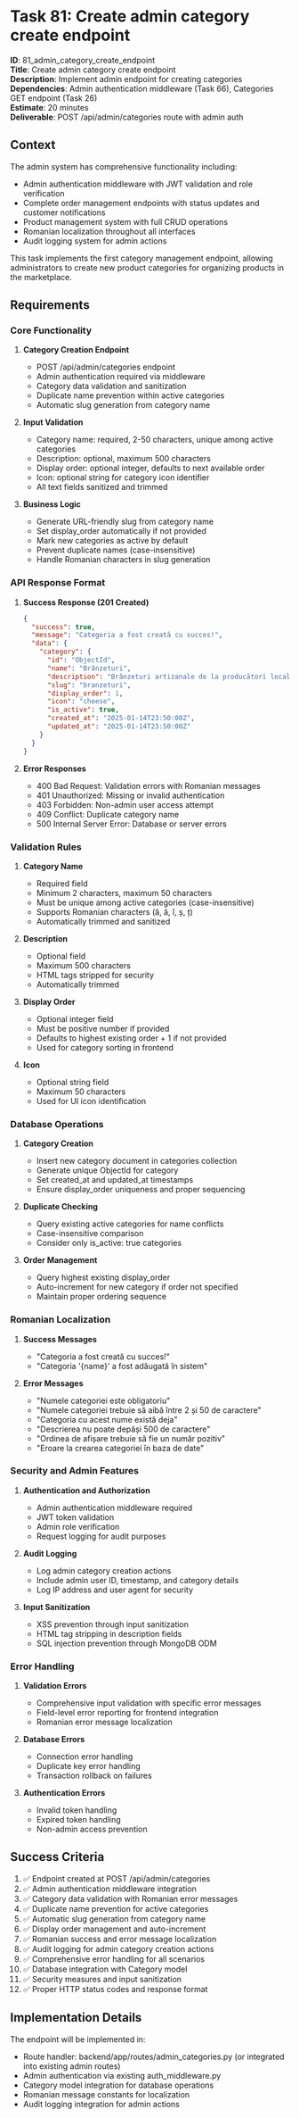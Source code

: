 # Task 81: Create admin category create endpoint

**ID**: 81_admin_category_create_endpoint  
**Title**: Create admin category create endpoint  
**Description**: Implement admin endpoint for creating categories  
**Dependencies**: Admin authentication middleware (Task 66), Categories GET endpoint (Task 26)  
**Estimate**: 20 minutes  
**Deliverable**: POST /api/admin/categories route with admin auth

## Context

The admin system has comprehensive functionality including:
- Admin authentication middleware with JWT validation and role verification
- Complete order management endpoints with status updates and customer notifications
- Product management system with full CRUD operations
- Romanian localization throughout all interfaces
- Audit logging system for admin actions

This task implements the first category management endpoint, allowing administrators to create new product categories for organizing products in the marketplace.

## Requirements

### Core Functionality

1. **Category Creation Endpoint**
   - POST /api/admin/categories endpoint
   - Admin authentication required via middleware
   - Category data validation and sanitization
   - Duplicate name prevention within active categories
   - Automatic slug generation from category name

2. **Input Validation**
   - Category name: required, 2-50 characters, unique among active categories
   - Description: optional, maximum 500 characters
   - Display order: optional integer, defaults to next available order
   - Icon: optional string for category icon identifier
   - All text fields sanitized and trimmed

3. **Business Logic**
   - Generate URL-friendly slug from category name
   - Set display_order automatically if not provided
   - Mark new categories as active by default
   - Prevent duplicate names (case-insensitive)
   - Handle Romanian characters in slug generation

### API Response Format

1. **Success Response (201 Created)**
   ```json
   {
     "success": true,
     "message": "Categoria a fost creată cu succes!",
     "data": {
       "category": {
         "id": "ObjectId",
         "name": "Brânzeturi",
         "description": "Brânzeturi artizanale de la producători locali",
         "slug": "branzeturi",
         "display_order": 1,
         "icon": "cheese",
         "is_active": true,
         "created_at": "2025-01-14T23:50:00Z",
         "updated_at": "2025-01-14T23:50:00Z"
       }
     }
   }
   ```

2. **Error Responses**
   - 400 Bad Request: Validation errors with Romanian messages
   - 401 Unauthorized: Missing or invalid authentication
   - 403 Forbidden: Non-admin user access attempt
   - 409 Conflict: Duplicate category name
   - 500 Internal Server Error: Database or server errors

### Validation Rules

1. **Category Name**
   - Required field
   - Minimum 2 characters, maximum 50 characters
   - Must be unique among active categories (case-insensitive)
   - Supports Romanian characters (ă, â, î, ș, ț)
   - Automatically trimmed and sanitized

2. **Description**
   - Optional field
   - Maximum 500 characters
   - HTML tags stripped for security
   - Automatically trimmed

3. **Display Order**
   - Optional integer field
   - Must be positive number if provided
   - Defaults to highest existing order + 1 if not provided
   - Used for category sorting in frontend

4. **Icon**
   - Optional string field
   - Maximum 50 characters
   - Used for UI icon identification

### Database Operations

1. **Category Creation**
   - Insert new category document in categories collection
   - Generate unique ObjectId for category
   - Set created_at and updated_at timestamps
   - Ensure display_order uniqueness and proper sequencing

2. **Duplicate Checking**
   - Query existing active categories for name conflicts
   - Case-insensitive comparison
   - Consider only is_active: true categories

3. **Order Management**
   - Query highest existing display_order
   - Auto-increment for new category if order not specified
   - Maintain proper ordering sequence

### Romanian Localization

1. **Success Messages**
   - "Categoria a fost creată cu succes!"
   - "Categoria '{name}' a fost adăugată în sistem"

2. **Error Messages**
   - "Numele categoriei este obligatoriu"
   - "Numele categoriei trebuie să aibă între 2 și 50 de caractere"
   - "Categoria cu acest nume există deja"
   - "Descrierea nu poate depăși 500 de caractere"
   - "Ordinea de afișare trebuie să fie un număr pozitiv"
   - "Eroare la crearea categoriei în baza de date"

### Security and Admin Features

1. **Authentication and Authorization**
   - Admin authentication middleware required
   - JWT token validation
   - Admin role verification
   - Request logging for audit purposes

2. **Audit Logging**
   - Log admin category creation actions
   - Include admin user ID, timestamp, and category details
   - Log IP address and user agent for security

3. **Input Sanitization**
   - XSS prevention through input sanitization
   - HTML tag stripping in description fields
   - SQL injection prevention through MongoDB ODM

### Error Handling

1. **Validation Errors**
   - Comprehensive input validation with specific error messages
   - Field-level error reporting for frontend integration
   - Romanian error message localization

2. **Database Errors**
   - Connection error handling
   - Duplicate key error handling
   - Transaction rollback on failures

3. **Authentication Errors**
   - Invalid token handling
   - Expired token handling
   - Non-admin access prevention

## Success Criteria

1. ✅ Endpoint created at POST /api/admin/categories
2. ✅ Admin authentication middleware integration
3. ✅ Category data validation with Romanian error messages
4. ✅ Duplicate name prevention for active categories
5. ✅ Automatic slug generation from category name
6. ✅ Display order management and auto-increment
7. ✅ Romanian success and error message localization
8. ✅ Audit logging for admin category creation actions
9. ✅ Comprehensive error handling for all scenarios
10. ✅ Database integration with Category model
11. ✅ Security measures and input sanitization
12. ✅ Proper HTTP status codes and response format

## Implementation Details

The endpoint will be implemented in:
- Route handler: backend/app/routes/admin_categories.py (or integrated into existing admin routes)
- Admin authentication via existing auth_middleware.py
- Category model integration for database operations
- Romanian message constants for localization
- Audit logging integration for admin actions